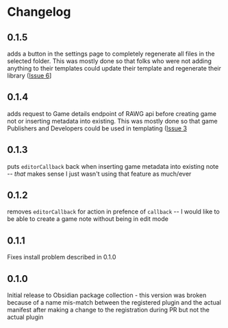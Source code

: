 # Changelog

## 0.1.5
adds a button in the settings page to completely regenerate all files in the selected folder. This was mostly done so that folks who were not adding anything to their templates could update their template and regenerate their library ([Issue 6](https://github.com/CMorooney/obsidian-game-search-plugin/issues/6)]

## 0.1.4
adds request to Game details endpoint of RAWG api before creating game not or inserting metadata into existing. This was mostly done so that game Publishers and Developers could be used in templating ([Issue 3](https://github.com/CMorooney/obsidian-game-search-plugin/issues/3)

## 0.1.3
puts `editorCallback` back when inserting game metadata into existing note -- _that_ makes sense I just wasn't using that feature as much/ever

## 0.1.2
removes `editorCallback` for action in prefence of `callback` -- I would like to be able to create a game note without being in edit mode

## 0.1.1
Fixes install problem described in 0.1.0

## 0.1.0
Initial release to Obsidian package collection - this version was broken because of a name mis-match between the registered plugin and the actual manifest after making a change to the registration during PR but not the actual plugin
